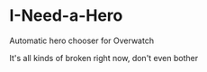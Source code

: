 # I-Need-a-Hero
Automatic hero chooser for Overwatch

It's all kinds of broken right now, don't even bother
